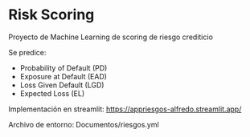 # Risk Scoring
 Proyecto de Machine Learning de scoring de riesgo crediticio
 
 Se predice:
 - Probability of Default (PD)
 - Exposure at Default (EAD)
 - Loss Given Default (LGD)
 - Expected Loss (EL)

Implementación en streamlit: https://appriesgos-alfredo.streamlit.app/

Archivo de entorno:
Documentos/riesgos.yml

